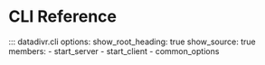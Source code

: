 # CLI Reference

::: datadivr.cli
options:
show_root_heading: true
show_source: true
members: - start_server - start_client - common_options
